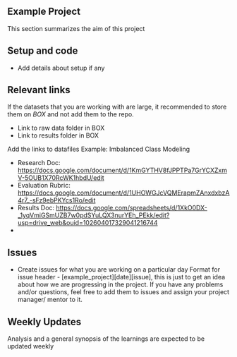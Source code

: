 ## Example Project
This section summarizes the aim of this project

## Setup and code
- Add details about setup if any

## Relevant links
If the datasets that you are working with are large, it recommended to store them on *BOX* and not add them to the repo.
- Link to raw data folder in BOX
- Link to results folder in BOX

Add the links to datafiles
Example: Imbalanced Class Modeling
- Research Doc:
      https://docs.google.com/document/d/1KmGYTHV8fJPPTPa7GrYCXZxmV-5OUB1X70RcWK1hbdU/edit
- Evaluation Rubric:
      https://docs.google.com/document/d/1UHOWGJcVQMErapmZAnxdxbzA4r7_-sFz9ebPKYcs1Ro/edit
- Results Doc:
      https://docs.google.com/spreadsheets/d/1XkO0DX-_1yqVmiGSmUZB7w0pdSYuLQX3nurYEh_PEkk/edit?usp=drive_web&ouid=102604017329041216744
-

## Issues
- Create issues for what you are working on a particular day
Format for issue header - [example_project][date][issue], this is just to get an idea about how we are progressing in the project. If you have any problems and/or questions, feel free to add them to issues and assign your project manager/ mentor to it.


## Weekly Updates
   Analysis and a general synopsis of the learnings are expected to be updated weekly


